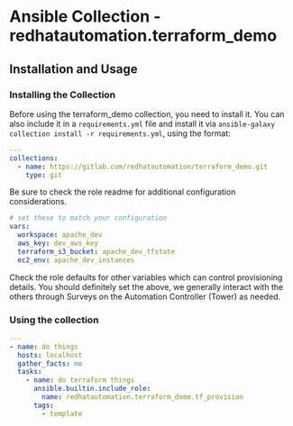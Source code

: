 # Ansible Collection - redhatautomation.terraform_demo

## Installation and Usage

### Installing the Collection

Before using the terraform_demo collection, you need to install it.
You can also include it in a `requirements.yml` file and install it via `ansible-galaxy collection install -r requirements.yml`, using the format:

```yaml
---
collections:
  - name: https://gitlab.com/redhatautomation/terraform_demo.git
    type: git
```
Be sure to check the role readme for additional configuration considerations. 

```yaml
# set these to match your configuration
vars:
  workspace: apache_dev
  aws_key: dev_aws_key
  terraform_s3_bucket: apache_dev_tfstate
  ec2_env: apache_dev_instances
```
Check the role defaults for other variables which can control provisioning details.  You should definitely set the above, we generally interact with the others through Surveys on the Automation Controller (Tower) as needed. 
### Using the collection
```yaml
---
- name: do things
  hosts: localhost
  gather_facts: no
  tasks:
    - name: do terraform things
      ansible.builtin.include_role:
        name: redhatautomation.terraform_demo.tf_provision
      tags:
        - template
```

